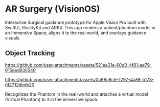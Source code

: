 # AR Surgery (VisionOS)

Interactive Surgical guidance prototype for Apple Vision Pro built with SwiftUI, RealityKit and ARKit. This app renders a patient/phantom model in an Immersive Space, aligns it to the real world, and overlays guidance visuals.

## Object Tracking

https://github.com/user-attachments/assets/521ee31a-60d0-4f81-ae79-915eed930540

https://github.com/user-attachments/assets/0a86c8c5-2797-4a88-b173-fd2712dbdb20

Recognizes the Phantom in the real-world and attaches a virtual model (Virtual Phantom) to it in the immersive space.

